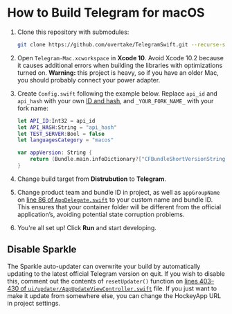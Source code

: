 # How to Build Telegram for macOS

1. Clone this repository with submodules:
	
	```sh
	git clone https://github.com/overtake/TelegramSwift.git --recurse-submodules
	```
2. Open `Telegram-Mac.xcworkspace` in **Xcode 10**.  Avoid Xcode 10.2 because it causes additional errors when building the libraries with optimizations turned on.  **Warning:** this project is heavy, so if you have an older Mac, you should probably connect your power adapter.
3. Create `Config.swift` following the example below.  Replace `api_id` and `api_hash` with your own [ID and hash](https://my.telegram.org/apps), and `_YOUR_FORK_NAME_` with your fork name:

	```swift
	let API_ID:Int32 = api_id
	let API_HASH:String = "api_hash"
	let TEST_SERVER:Bool = false
	let languagesCategory = "macos"

	var appVersion: String {
		return (Bundle.main.infoDictionary?["CFBundleShortVersionString"] ?? "") + " _YOUR_FORK_NAME_"
	}
	```
4. Change build target from **Distrubution** to **Telegram**.
5. Change product team and bundle ID in project, as well as `appGroupName` on [line 86 of `AppDelegate.swift`](https://github.com/overtake/TelegramSwift/blob/master/Telegram-Mac/AppDelegate.swift#L86) to your custom name and bundle ID.  This ensures that your container folder will be different from the official application’s, avoiding potential state corruption problems.
6. You're all set up! Click **Run** and start developing.

## Disable Sparkle

The Sparkle auto-updater can overwrite your build by automatically updating to the latest official Telegram version on quit. If you wish to disable this, comment out the contents of `resetUpdater()` function on [lines 403–430 of `ui/updater/AppUpdateViewController.swift`](https://github.com/overtake/TelegramSwift/blob/master/Telegram-Mac/AppUpdateViewController.swift#L403-L430) file.  If you just want to make it update from somewhere else, you can change the HockeyApp URL in project settings.